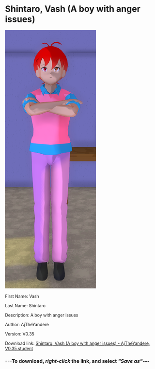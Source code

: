 # Shintaro, Vash (A boy with anger issues)

<img src = "https://raw.githubusercontent.com/Arbiter1223/Daigaku-Gurashi-Custom-Students/master/Students/Files/Shintaro%2C%20Vash%20(A%20boy%20with%20anger%20issues).png">

First Name: Vash

Last Name: Shintaro

Description: A boy with anger issues

Author: AjTheYandere

Version: V0.35

Download link: <a href="https://raw.githubusercontent.com/Arbiter1223/Daigaku-Gurashi-Custom-Students/master/Students/Files/Shintaro%2C%20Vash%20(A%20boy%20with%20anger%20issues)%20-%20AjTheYandere%2C%20V0.35.student">Shintaro, Vash (A boy with anger issues) - AjTheYandere, V0.35.student</a>

### ---**To download, _right-click_ the link, and select _"Save as"_**---
